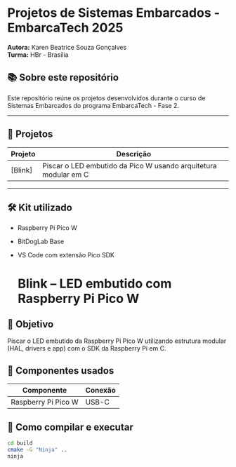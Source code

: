 # Projetos de Sistemas Embarcados - EmbarcaTech 2025

**Autora:** Karen Beatrice Souza Gonçalves  
**Turma:** HBr - Brasília  

## 📚 Sobre este repositório

Este repositório reúne os projetos desenvolvidos durante o curso de Sistemas Embarcados do programa EmbarcaTech - Fase 2.

---

## 📂 Projetos

| Projeto | Descrição |
|--------|------------|
| [Blink] | Piscar o LED embutido da Pico W usando arquitetura modular em C |

---

## 🛠️ Kit utilizado

- Raspberry Pi Pico W  
- BitDogLab Base  
- VS Code com extensão Pico SDK

  # Blink – LED embutido com Raspberry Pi Pico W

## 🎯 Objetivo

Piscar o LED embutido da Raspberry Pi Pico W utilizando estrutura modular (HAL, drivers e app) com o SDK da Raspberry Pi em C.

## 🔧 Componentes usados

| Componente             | Conexão       |
|------------------------|---------------|
| Raspberry Pi Pico W    | USB-C         |

## 💾 Como compilar e executar

```bash
cd build
cmake -G "Ninja" ..
ninja

